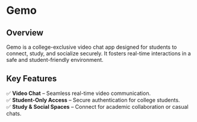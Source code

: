 # **Gemo**  

## **Overview**  
Gemo is a college-exclusive video chat app designed for students to connect, study, and socialize securely. It fosters real-time interactions in a safe and student-friendly environment.  

## **Key Features**  
✅ **Video Chat** – Seamless real-time video communication.  
✅ **Student-Only Access** – Secure authentication for college students.  
✅ **Study & Social Spaces** – Connect for academic collaboration or casual chats.  
